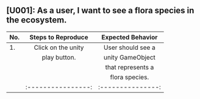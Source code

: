 ## [U001]: As a user, I want to see a flora species in the ecosystem.

|No.  | Steps to Reproduce | Expected Behavior |  
| :-- | :----------------: | :---------------: | 
| 1.  | Click on the unity | User should see a |  
|     |  play button.      | unity GameObject  | 
|     |                    | that represents a | 
|     |                    |  flora species.   | 
|     | :----------------: | :---------------: | 
